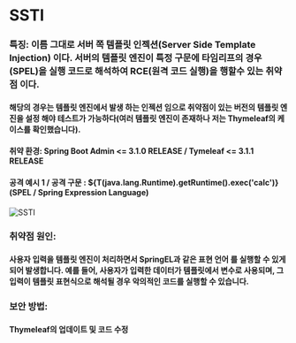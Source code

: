 # SSTI
### 특징: 이름 그대로 서버 쪽 템플릿 인젝션(Server Side Template Injection) 이다. 서버의 템플릿 엔진이 특정 구문에 타임리프의 경우(SPEL)을 실행 코드로 해석하여 RCE(원격 코드 실행)을 행할수 있는 취약점 이다.
#### 해당의 경우는 템플릿 엔진에서 발생 하는 인젝션 임으로 취약점이 있는 버전의 템플릿 엔진을 설정 해야 테스트가 가능하다(여러 템플릿 엔진이 존재하나 저는 Thymeleaf의 케이스를 확인했습니다).
#### 취약 환경: Spring Boot Admin <= 3.1.0 RELEASE / Tymeleaf <= 3.1.1 RELEASE
#### 공격 예시 1 / 공격 구문 : ${T(java.lang.Runtime).getRuntime().exec('calc')} (SPEL / Spring Expression Language)
![SSTI](https://github.com/user-attachments/assets/355b0362-2200-4c5f-b166-66d4b28903f3)
### 취약점 원인:  
#### 사용자 입력을 템플릿 엔진이 처리하면서  SpringEL과 같은 표현 언어 를 실행할 수 있게 되어 발생합니다. 예를 들어, 사용자가 입력한 데이터가 템플릿에서 변수로 사용되며, 그 입력이 템플릿 표현식으로 해석될 경우 악의적인 코드를 실행할 수 있습니다.
### 보안 방법:  
#### Thymeleaf의 업데이트 및 코드 수정

